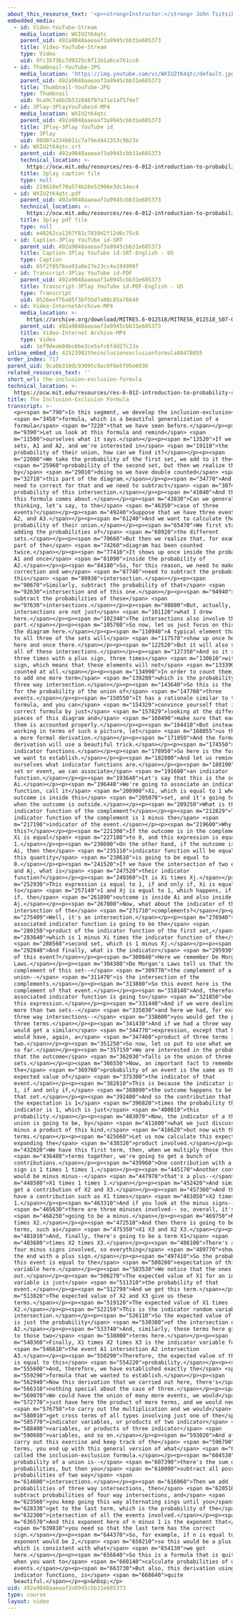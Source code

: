 ```yaml
---
about_this_resource_text: '<p><strong>Instructor:</strong> John Tsitsiklis</p>'
embedded_media:
  - id: Video-YouTube-Stream
    media_location: WXIU2tK4qtc
    parent_uid: 492a9048aaeaaf3a9945cbb31e685373
    title: Video-YouTube-Stream
    type: Video
    uid: 9fc35736c7d9325c8f13b1a8ce761cc0
  - id: Thumbnail-YouTube-JPG
    media_location: 'https://img.youtube.com/vi/WXIU2tK4qtc/default.jpg'
    parent_uid: 492a9048aaeaaf3a9945cbb31e685373
    title: Thumbnail-YouTube-JPG
    type: Thumbnail
    uid: 9ca9c7a8b2b532846f07a71e1af574e7
  - id: 3Play-3PlayYouTubeid-MP4
    media_location: WXIU2tK4qtc
    parent_uid: 492a9048aaeaaf3a9945cbb31e685373
    title: 3Play-3Play YouTube id
    type: 3Play
    uid: 80d07a334b011c7a79ed441353c9b23e
  - id: WXIU2tK4qtc.srt
    parent_uid: 492a9048aaeaaf3a9945cbb31e685373
    technical_location: >-
      https://ocw.mit.edu/resources/res-6-012-introduction-to-probability-spring-2018/part-i-the-fundamentals/the-inclusion-exclusion-formula/WXIU2tK4qtc.srt
    title: 3play caption file
    type: null
    uid: 219610ef70a574b26e52906e3dc14ec4
  - id: WXIU2tK4qtc.pdf
    parent_uid: 492a9048aaeaaf3a9945cbb31e685373
    technical_location: >-
      https://ocw.mit.edu/resources/res-6-012-introduction-to-probability-spring-2018/part-i-the-fundamentals/the-inclusion-exclusion-formula/WXIU2tK4qtc.pdf
    title: 3play pdf file
    type: null
    uid: e48262ca1207f81c7839d2f12d6c75c8
  - id: Caption-3Play YouTube id-SRT
    parent_uid: 492a9048aaeaaf3a9945cbb31e685373
    title: Caption-3Play YouTube id-SRT-English - US
    type: Caption
    uid: 65f2f0576ea93a0e27e23cc4a194990f
  - id: Transcript-3Play YouTube id-PDF
    parent_uid: 492a9048aaeaaf3a9945cbb31e685373
    title: Transcript-3Play YouTube id-PDF-English - US
    type: Transcript
    uid: 8526eef76a05f3bf5bd7a88c85a76640
  - id: Video-InternetArchive-MP4
    media_location: >-
      https://archive.org/download/MITRES.6-012S18/MITRES6_012S18_S07-01_300k.mp4
    parent_uid: 492a9048aaeaaf3a9945cbb31e685373
    title: Video-Internet Archive-MP4
    type: Video
    uid: 1ef9deab04bc6be3ce5afc6fdd27c23a
inline_embed_id: 42523982theinclusionexclusionformula88478055
order_index: 717
parent_uid: 9ca6b310dc93095c9ac0f0e5f95e6930
related_resources_text: ''
short_url: the-inclusion-exclusion-formula
technical_location: >-
  https://ocw.mit.edu/resources/res-6-012-introduction-to-probability-spring-2018/part-i-the-fundamentals/the-inclusion-exclusion-formula
title: The Inclusion-Exclusion Formula
transcript: >-
  <p><span m="790">In this segment, we develop the inclusion-exclusion</span>
  <span m="3450">formula, which is a beautiful generalization of a
  formula</span> <span m="7220">that we have seen before.</span></p><p><span
  m="9390">Let us look at this formula and remind</span> <span
  m="11500">ourselves what it says.</span></p><p><span m="13520">If we have two
  sets, A1 and A2, and we're interested in</span> <span m="19110">the
  probability of their union, how can we find it?</span></p><p><span
  m="22080">We take the probability of the first set, we add to it the</span>
  <span m="25960">probability of the second set, but then we realize that
  by</span> <span m="29810">doing so we have double counted</span> <span
  m="32710">this part of the diagram.</span></p><p><span m="34770">And so we
  need to correct for that and we need to subtract</span> <span m="38740">the
  probability of this intersection.</span></p><p><span m="41040">And that's how
  this formula comes about.</span></p><p><span m="43830">Can we generalize this
  thinking, let's say, to the</span> <span m="46350">case of three
  events?</span></p><p><span m="49240">Suppose that we have three events, A1,
  A2, and A3.</span></p><p><span m="61240">And we want to calculate the
  probability of their union.</span></p><p><span m="65470">We first start by
  adding the probabilities of</span> <span m="68920">the different
  sets.</span></p><p><span m="70660">But then we realize that, for example, this
  part of the</span> <span m="74260">diagram has been counted
  twice.</span></p><p><span m="77410">It shows up once inside the probability of
  A1 and once</span> <span m="81090">inside the probability of
  A2.</span></p><p><span m="84180">So, for this reason, we need to make a
  correction and we</span> <span m="87740">need to subtract the probability of
  this</span> <span m="89930">intersection.</span></p><p><span
  m="90670">Similarly, subtract the probability of that</span> <span
  m="92630">intersection and of this one.</span></p><p><span m="94940">So we
  subtract the probabilities of these</span> <span
  m="97630">intersections.</span></p><p><span m="98800">But, actually, the
  intersections are not just</span> <span m="101120">what I drew
  here.</span></p><p><span m="102340">The intersections also involve this
  part.</span></p><p><span m="105780">So now, let us just focus on this part of
  the diagram here.</span></p><p><span m="110940">A typical element that belongs
  to all three of the sets will</span> <span m="117570">show up once here, once
  here and once there.</span></p><p><span m="122520">But it will also show up in
  all of these intersections.</span></p><p><span m="127350">And so it shows up
  three times with a plus sign, three times</span> <span m="130610">with a minus
  sign, which means that these elements will not</span> <span m="133390">to be
  counted at all.</span></p><p><span m="134990">In order to count them, we need
  to add one more term</span> <span m="139280">which is the probability of the
  three way intersection.</span></p><p><span m="143640">So this is the formula
  for the probability of the union of</span> <span m="147760">three
  events.</span></p><p><span m="150550">It has a rationale similar to this
  formula, and you can</span> <span m="154329">convince yourself that it is a
  correct formula by just</span> <span m="157829">looking at the different
  pieces of this diagram and</span> <span m="160490">make sure that each one of
  them is accounted properly.</span></p><p><span m="164410">But instead of
  working in terms of such a picture, let</span> <span m="168055">us think about
  a more formal derivation.</span></p><p><span m="171050">And the formal
  derivation will use a beautiful trick.</span></p><p><span m="174550">Namely,
  indicator functions.</span></p><p><span m="178950">So here is the formula that
  we want to establish.</span></p><p><span m="182800">And let us remind
  ourselves what indicator functions are.</span></p><p><span m="188190">To any
  set or event, we can associate</span> <span m="191680">an indicator
  function.</span></p><p><span m="193640">Let's say that this is the set
  Ai.</span></p><p><span m="196440">We're going to associate an indicator
  function, call it</span> <span m="200900">Xi, which is equal to 1 when the
  outcome is inside this</span> <span m="205070">set, and it's going to be 0
  when the outcome is outside.</span></p><p><span m="209250">What is the
  indicator function of the complement?</span></p><p><span m="212829">The
  indicator function of the complement is 1 minus the</span> <span
  m="217190">indicator of the event.</span></p><p><span m="219600">Why is
  this?</span></p><p><span m="221300">If the outcome is in the complement, then
  Xi is equal</span> <span m="227180">to 0, and this expression is equal to
  1.</span></p><p><span m="230600">On the other hand, if the outcome is inside
  Ai, then the</span> <span m="235110">indicator function will be equal to 1 and
  this quantity</span> <span m="238610">is going to be equal to
  0.</span></p><p><span m="241520">If we have the intersection of two events, Ai
  and Aj, what is</span> <span m="247520">their indicator
  function?</span></p><p><span m="249360">It is Xi times Xj.</span></p><p><span
  m="252930">This expression is equal to 1, if and only if, Xi is equal
  to</span> <span m="257149">1 and Xj is equal to 1, which happens, if and only
  if, the</span> <span m="261890">outcome is inside Ai and also inside
  Aj.</span></p><p><span m="267000">Now, what about the indicator of the
  intersection of the</span> <span m="271710">complements?</span></p><p><span
  m="275409">Well, it's an intersection.</span></p><p><span m="276940">So the
  associated indicator function is going to be the</span> <span
  m="280150">product of the indicator function of the first set,</span> <span
  m="283640">which is 1 minus Xi times the indicator function of the</span>
  <span m="288560">second set, which is 1 minus Xj.</span></p><p><span
  m="292840">And finally, what is the indicator</span> <span m="295930">function
  of this event?</span></p><p><span m="300840">Here we remember De Morgan's
  Laws.</span></p><p><span m="304380">De Morgan's Laws tell us that the
  complement of this set--</span> <span m="309770">the complement of a
  union--</span> <span m="311470">is the intersection of the
  complements.</span></p><p><span m="313880">So this event here is the
  complement of that event.</span></p><p><span m="318140">And, therefore, the
  associated indicator function is going to</span> <span m="321850">be 1 minus
  this expression.</span></p><p><span m="331440">And if we were dealing with
  more than two sets--</span> <span m="335030">and here we had, for example,
  three way intersections--</span> <span m="338600">you would get the product of
  three terms.</span></p><p><span m="341430">And if we had a three way union, we
  would get a similar</span> <span m="344770">expression, except that here we
  would have, again, a</span> <span m="347460">product of three terms instead of
  two.</span></p><p><span m="351250">So now, let us put to use what we have done
  so far.</span></p><p><span m="357159">We are interested in the probability
  that the outcome</span> <span m="362030">falls in the union of three
  sets.</span></p><p><span m="366550">Now, an important fact to remember is that
  the</span> <span m="369760">probability of an event is the same as the
  expected value of</span> <span m="375300">the indicator of that
  event.</span></p><p><span m="382810">This is because the indicator is equal to
  1, if and only if,</span> <span m="388090">the outcome happens to be inside
  that set.</span></p><p><span m="392400">And so the contribution that we get to
  the expectation is 1</span> <span m="396820">times the probability that the
  indicator is 1, which is just</span> <span m="400810">this
  probability.</span></p><p><span m="403070">Now, the indicator of a three way
  union is going to be, by</span> <span m="411600">what we just discussed, 1
  minus a product of this kind,</span> <span m="416620">but now with three
  terms.</span></p><p><span m="425660">Let us now calculate this expectation by
  expanding the</span> <span m="430320">product involved.</span></p><p><span
  m="432020">We have this first term, then, when we multiply those three</span>
  <span m="436480">terms together, we're going to get a bunch of
  contributions.</span></p><p><span m="439960">One contribution with a minus
  sign is 1 times 1 times 1.</span></p><p><span m="445170">Another contribution
  would be minus minus--</span> <span m="447970">that's a plus--</span> <span
  m="448580">X1 times 1 times 1.</span></p><p><span m="452420">And similarly, we
  get a contribution of X2 and X3.</span></p><p><span m="457360">And then we
  have a contribution such as X1 times</span> <span m="461050">X2 times
  1.</span></p><p><span m="463310">And if you look at the minus signs--</span>
  <span m="465630">there are three minuses involved-- so, overall, it's</span>
  <span m="468250">going to be a minus.</span></p><p><span m="469750">Minus X1
  times X2.</span></p><p><span m="472510">And then there is going to be similar
  terms, such as</span> <span m="475350">X1 X3 and X2 X3.</span></p><p><span
  m="481010">And, finally, there's going to be a term X1</span> <span
  m="483680">times X2 times X3.</span></p><p><span m="486100">There's a total of
  four minus signs involved, so everything</span> <span m="489770">shows up in
  the end with a plus sign.</span></p><p><span m="497410">So the probability of
  this event is equal to the</span> <span m="500280">expectation of this random
  variable here.</span></p><p><span m="503530">We notice that the ones cancel
  out.</span></p><p><span m="506270">The expected value of X1 for an indicator
  variable is just</span> <span m="511310">the probability of that
  event.</span></p><p><span m="512799">And we get this term.</span></p><p><span
  m="513820">The expected value of X2 and X3 give us these
  terms.</span></p><p><span m="519120">The expected value of X1 times
  X2.</span></p><p><span m="522159">This is the indicator random variable of the
  intersection.</span></p><p><span m="526110">So the expected value of this term
  is just the probability</span> <span m="530380">of the intersection of A1 and
  A2.</span></p><p><span m="533740">And, similarly, these terms here give rise
  to those two</span> <span m="538800">terms here.</span></p><p><span
  m="540360">Finally, X1 times X2 times X3 is the indicator variable for</span>
  <span m="546610">the event A1 intersection A2 intersection
  A3.</span></p><p><span m="550290">Therefore, the expected value of this term,
  is equal to this</span> <span m="554220">probability.</span></p><p><span
  m="555600">And, therefore, we have established exactly the</span> <span
  m="559290">formula that we wanted to establish.</span></p><p><span
  m="562940">Now this derivation that we carried out here, there's</span> <span
  m="566310">nothing special about the case of three.</span></p><p><span
  m="569070">We could have the union of many more events, we would</span> <span
  m="572770">just have here the product of more terms, and we would need</span>
  <span m="576750">to carry out the multiplication and we would</span> <span
  m="580010">get cross terms of all types involving just one of the</span> <span
  m="585770">indicator variables, or products of two indicator</span> <span
  m="588400">variables, or products of three indicator</span> <span
  m="590680">variables, and so on.</span></p><p><span m="593020">And after you
  carry out this exercise and keep track of the</span> <span m="596790">various
  terms, you end up with this general version of what</span> <span m="601870">is
  called the inclusion-exclusion formula.</span></p><p><span m="604530">So the
  probability of a union is--</span> <span m="607390">there's the sum of the
  probabilities, but then you</span> <span m="610000">subtract all possible
  probabilities of two way</span> <span
  m="614600">intersections.</span></p><p><span m="616060">Then we add
  probabilities of three way intersections, then</span> <span m="620510">you
  subtract probabilities of four way intersections, and</span> <span
  m="623560">you keep going this way alternating sings until you</span> <span
  m="628330">get to the last term, which is the probability of the</span> <span
  m="632300">intersection of all the events involved.</span></p><p><span
  m="636570">And this exponent here of n minus 1 is the exponent that</span>
  <span m="639810">you need so that the last term has the correct
  sign.</span></p><p><span m="644370">So, for example, if n is equal to 3, the
  exponent would be 2,</span> <span m="650210">so this would be a plus sign,
  which is consistent with what</span> <span m="654130">we got
  here.</span></p><p><span m="656640">So this is a formula that is quite useful
  when you want to</span> <span m="660140">calculate probabilities of unions of
  events.</span></p><p><span m="663730">But also, this derivation using
  indicator functions, is</span> <span m="668640">quite
  beautiful.</span></p><p>&nbsp;</p>
uid: 492a9048aaeaaf3a9945cbb31e685373
type: course
layout: video
---
```

